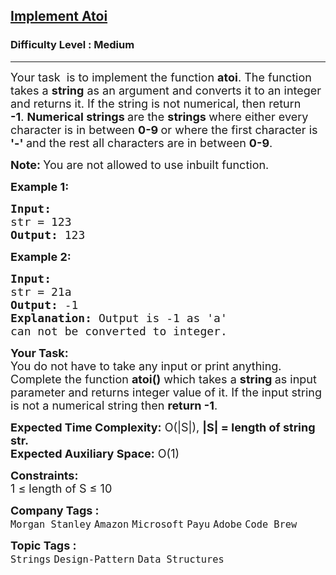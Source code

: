 <h2><a href="https://www.geeksforgeeks.org/problems/implement-atoi/1?utm_source=geeksforgeeks&utm_medium=ml_article_practice_tab&utm_campaign=article_practice_tab">Implement Atoi</a></h2><h3>Difficulty Level : Medium</h3><hr><div class="problems_problem_content__Xm_eO"><p><span style="font-size: 18px;">Your task &nbsp;is to implement the function <strong>atoi</strong>. The function takes a <strong>string</strong> as an argument and converts it to an integer and returns it. If the string is not numerical, then return <strong>-1</strong>.&nbsp;</span><strong style="font-size: 18px;">Numerical </strong><span style="font-size: 18px;"><strong>strings </strong>are the <strong>strings </strong>where either every character is in between <strong>0-9 </strong>or where the first character is <strong>'-' </strong>and the rest all characters are in between <strong>0-9</strong>.</span></p>
<p><span style="font-size: 18px;"><strong>Note:&nbsp;</strong>You are not allowed to use inbuilt function.<br></span></p>
<p><span style="font-size: 18px;"><strong>Example 1:</strong></span></p>
<pre><span style="font-size: 18px;"><strong>Input:
</strong>str = 123
<strong>Output: </strong>123
</span></pre>
<p><span style="font-size: 18px;"><strong>Example 2:</strong></span></p>
<pre><span style="font-size: 18px;"><strong>Input:
</strong>str = 21a
<strong>Output: </strong>-1<strong>
Explanation: </strong>Output is -1 as 'a'<br>can not be converted to integer.
</span></pre>
<p><span style="font-size: 18px;"><strong>Your Task:</strong><br>You do not have to take any input or print anything. Complete the function <strong>atoi()</strong>&nbsp;which takes a <strong>string </strong>as input parameter and returns integer value of it. If the input string is not a numerical string then <strong>return -1</strong>.<br></span></p>
<p><span style="font-size: 18px;"><strong>Expected Time Complexity:</strong>&nbsp;O(|S|), <strong>|S| = length of string str.</strong><br><strong>Expected Auxiliary Space:</strong>&nbsp;O(1)<br></span></p>
<p><span style="font-size: 18px;"><strong>Constraints:</strong><br>1 ≤ length of S ≤ 10</span></p></div><p><span style=font-size:18px><strong>Company Tags : </strong><br><code>Morgan Stanley</code>&nbsp;<code>Amazon</code>&nbsp;<code>Microsoft</code>&nbsp;<code>Payu</code>&nbsp;<code>Adobe</code>&nbsp;<code>Code Brew</code>&nbsp;<br><p><span style=font-size:18px><strong>Topic Tags : </strong><br><code>Strings</code>&nbsp;<code>Design-Pattern</code>&nbsp;<code>Data Structures</code>&nbsp;